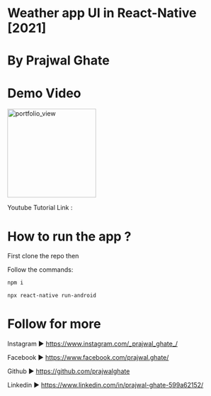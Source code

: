 # Weather app UI in React-Native [2021]
# By Prajwal Ghate

# Demo Video
<img width="200" alt="portfolio_view" src="/demo.gif">

Youtube Tutorial Link : 

# How to run the app ?
First clone the repo then


Follow the commands:


```bash
npm i
```

```bash
npx react-native run-android
```

# Follow for more

Instagram ► https://www.instagram.com/_prajwal_ghate_/

Facebook ► https://www.facebook.com/prajwal.ghate/

Github ► https://github.com/prajwalghate

Linkedin ► https://www.linkedin.com/in/prajwal-ghate-599a62152/
